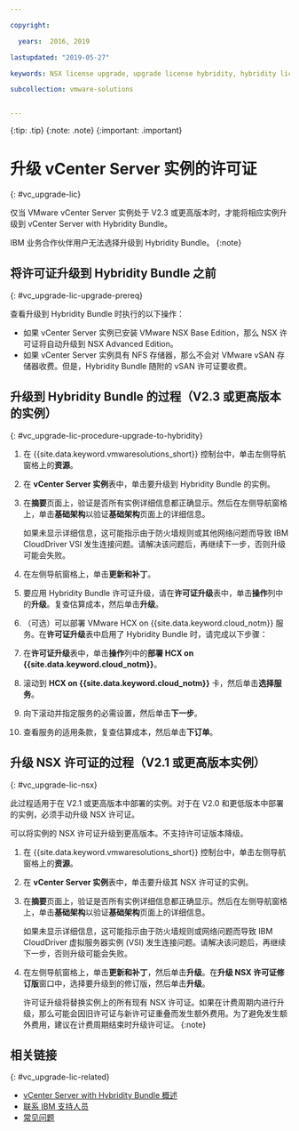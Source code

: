 ```yaml
---

copyright:

  years:  2016, 2019

lastupdated: "2019-05-27"

keywords: NSX license upgrade, upgrade license hybridity, hybridity license

subcollection: vmware-solutions


---
```


{:tip: .tip}
{:note: .note}
{:important: .important}

# 升级 vCenter Server 实例的许可证
{: #vc_upgrade-lic}

仅当 VMware vCenter Server 实例处于 V2.3 或更高版本时，才能将相应实例升级到 vCenter Server with Hybridity Bundle。

IBM 业务合作伙伴用户无法选择升级到 Hybridity Bundle。
{:note}

## 将许可证升级到 Hybridity Bundle 之前
{: #vc_upgrade-lic-upgrade-prereq}

查看升级到 Hybridity Bundle 时执行的以下操作：

* 如果 vCenter Server 实例已安装 VMware NSX Base Edition，那么 NSX 许可证将自动升级到 NSX Advanced Edition。
* 如果 vCenter Server 实例具有 NFS 存储器，那么不会对 VMware vSAN 存储器收费。但是，Hybridity Bundle 随附的 vSAN 许可证要收费。


## 升级到 Hybridity Bundle 的过程（V2.3 或更高版本的实例）
{: #vc_upgrade-lic-procedure-upgrade-to-hybridity}

1. 在 {{site.data.keyword.vmwaresolutions_short}} 控制台中，单击左侧导航窗格上的**资源**。
2. 在 **vCenter Server 实例**表中，单击要升级到 Hybridity Bundle 的实例。
3. 在**摘要**页面上，验证是否所有实例详细信息都正确显示。然后在左侧导航窗格上，单击**基础架构**以验证**基础架构**页面上的详细信息。
   

   如果未显示详细信息，这可能指示由于防火墙规则或其他网络问题而导致 IBM CloudDriver VSI 发生连接问题。请解决该问题后，再继续下一步，否则升级可能会失败。

4. 在左侧导航窗格上，单击**更新和补丁**。
5. 要应用 Hybridity Bundle 许可证升级，请在**许可证升级**表中，单击**操作**列中的**升级**。复查估算成本，然后单击**升级**。
6. （可选）可以部署 VMware HCX on {{site.data.keyword.cloud_notm}} 服务。在**许可证升级**表中启用了 Hybridity Bundle 时，请完成以下步骤：
  1. 在**许可证升级**表中，单击**操作**列中的**部署 HCX on {{site.data.keyword.cloud_notm}}**。
  2. 滚动到 **HCX on {{site.data.keyword.cloud_notm}}** 卡，然后单击**选择服务**。
  3. 向下滚动并指定服务的必需设置，然后单击**下一步**。
  4. 查看服务的适用条款，复查估算成本，然后单击**下订单**。

## 升级 NSX 许可证的过程（V2.1 或更高版本实例）
{: #vc_upgrade-lic-nsx}

此过程适用于在 V2.1 或更高版本中部署的实例。对于在 V2.0 和更低版本中部署的实例，必须手动升级 NSX 许可证。

可以将实例的 NSX 许可证升级到更高版本。不支持许可证版本降级。

1. 在 {{site.data.keyword.vmwaresolutions_short}} 控制台中，单击左侧导航窗格上的**资源**。
2. 在 **vCenter Server 实例**表中，单击要升级其 NSX 许可证的实例。
3. 在**摘要**页面上，验证是否所有实例详细信息都正确显示。然后在左侧导航窗格上，单击**基础架构**以验证**基础架构**页面上的详细信息。
   

   如果未显示详细信息，这可能指示由于防火墙规则或网络问题而导致 IBM CloudDriver 虚拟服务器实例 (VSI) 发生连接问题。请解决该问题后，再继续下一步，否则升级可能会失败。

4. 在左侧导航窗格上，单击**更新和补丁**，然后单击**升级**。在**升级 NSX 许可证修订版**窗口中，选择要升级到的修订版，然后单击**升级**。

   许可证升级将替换实例上的所有现有 NSX 许可证。如果在计费周期内进行升级，那么可能会因旧许可证与新许可证重叠而发生额外费用。为了避免发生额外费用，建议在计费周期结束时升级许可证。
   {:note}

## 相关链接
{: #vc_upgrade-lic-related}

* [vCenter Server with Hybridity Bundle 概述](/docs/services/vmwaresolutions/services?topic=vmware-solutions-vc_hybrid_overview#vc_hybrid_overview)
* [联系 IBM 支持人员](/docs/services/vmwaresolutions/vmonic?topic=vmware-solutions-trbl_support)
* [常见问题](/docs/services/vmwaresolutions/vmonic?topic=vmware-solutions-faq)
